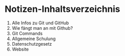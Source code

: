 # Notizen-Inhaltsverzeichnis

1. Alle Infos zu Git und GitHub
2. Wie fängt man an mit Github?
3. Git Commands
4. Allgemeine Schulung
5. Datenschutzgesetz
6. Website